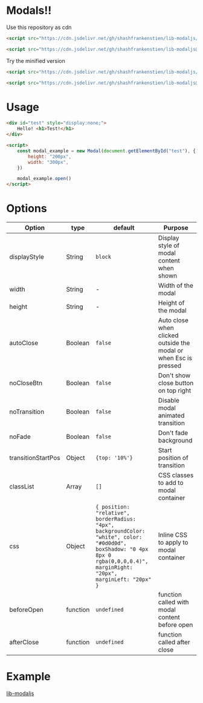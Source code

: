 # Modals!!

Use this repository as cdn

```html
<script src="https://cdn.jsdelivr.net/gh/shashfrankenstien/lib-modaljs/lib-modal.js"></script>
```
```html
<script src="https://cdn.jsdelivr.net/gh/shashfrankenstien/lib-modaljs@v0.2.1/lib-modal.js"></script>
```

Try the minified version
```html
<script src="https://cdn.jsdelivr.net/gh/shashfrankenstien/lib-modaljs/lib-modal.min.js"></script>
```
```html
<script src="https://cdn.jsdelivr.net/gh/shashfrankenstien/lib-modaljs@v0.2.1/lib-modal.min.js"></script>
```

# Usage
```html
<div id="test" style="display:none;">
    Hello! <h1>Test!</h1>
</div>

<script>
    const modal_example = new Modal(document.getElementById("test"), {
        height: "200px",
        width: "300px",
    })

    modal_example.open()
</script>

```

# Options

Option | type | default | Purpose
-------|------|---------|----------
displayStyle | String | `block` | Display style of modal content when shown
width | String | - | Width of the modal
height | String | - | Height of the modal
autoClose | Boolean | `false` | Auto close when clicked outside the modal or when Esc is pressed
noCloseBtn | Boolean | `false` | Don't show close button on top right
noTransition | Boolean | `false` | Disable modal animated transition
noFade | Boolean | `false` | Don't fade background
transitionStartPos | Object | `{top: '10%'}` | Start position of transition
classList | Array | `[]`| CSS classes to add to modal container
css | Object | `{ position: "relative", borderRadius: "4px", backgroundColor: "white", color: "#0d0d0d", boxShadow: "0 4px 8px 0 rgba(0,0,0,0.4)", marginRight: "20px", marginLeft: "20px" }`| Inline CSS to apply to modal container
beforeOpen | function | `undefined` | function called with modal content before open
afterClose | function | `undefined` | function called after close


# Example

[lib-modaljs](https://shashfrankenstien.github.io/lib-modaljs/)
